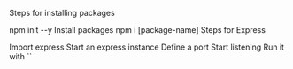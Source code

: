 Steps for installing packages

npm init --y
Install packages npm i [package-name]
Steps for Express

Import express
Start an express instance
Define a port
Start listening
Run it with ``